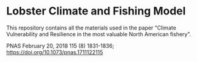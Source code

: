 # Lobster Climate and Fishing Model

This repository contains all the materials used in the paper "Climate Vulnerability and Resilience in the most valuable North American fishery".

PNAS February 20, 2018 115 (8) 1831-1836; https://doi.org/10.1073/pnas.1711122115 
